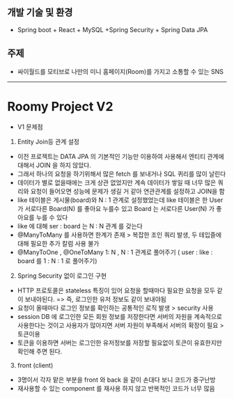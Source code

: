 ## 개발 기술 및 환경
* Spring boot + React + MySQL +Spring Security + Spring Data JPA

## 주제
- 싸이월드를 모티브로 나만의 미니 홈페이지(Room)를 가지고 소통할 수 있는 SNS 
--- 

# Roomy Project V2
- V1 문제점
1. Entity Join등 관계 설정
- 이전 프로젝트는 DATA JPA 의 기본적인 기능만 이용하여 사용해서 엔티티 관계에 대해서 JOIN 을 하지 않았다.
- 그래서 하나의 요청을 하기위해서 많은 fetch 를 보내거나 SQL 퀴리를 많이 날린다
- 데이터가 별로 없을때에는 크게 상관 없었지만 계속 데이터가 쌓일 때 너무 많은 쿼리와 요청이 들어오면 성능에 문제가 생길 거 같아 연관관계를 설정하고 JOIN을 함
- like 테이블은 게시물(board)와  N : 1 관계로 설정했었는데 like 테이블은 한 User 가 서로다른 Board(N) 를 좋아요 누를수 있고 Board 는 서로다른 User(N) 가 좋아요를 누를 수 있다
- like 에 대해 ser : board 는  N  : N 관계 를 갖는다 
- @ManyToMany 를 사용하면 한계가 존재 > 복잡한 조인 쿼리 발생, 두 테입즐에대해 필요한 추가 칼럼 사용 불가
- @ManyToOne , @OneToMany 1: N , N : 1 관계로 풀어주기 ( user : like : board  를  1 : N : 1 로 풀어주기)

2. Spring Security 없이 로그인 구현 
- HTTP 프로토콜은 stateless 특징이 있어 요청을 할때마다 필요한 요청을 모두 같이 보내야된다. => 즉, 로그인한 유저 정보도 같이 보내야됨
- 요청이 올때마다 로그인 정보를 확인하는 공통적인 로직 발생 > security 사용
- session DB 에 로그인한 모든 회원 정보를 저장한다면 서버의 자원을 계속적으로 사용한다는 것이고 사용자가 많아지면 서버 자원이 부족해서 서버의 확장이 필요 > 토큰이용
- 토큰을 이용하면 서버는 로그인한 유저정보를 저장할 필요없이 토큰이 유효한지만 확인해 주면 된다. 

3. front (client)
- 3명이서 각자 맡은 부분을 front 와 back 을 같이 손대다 보니 코드가 중구난방
- 재사용할 수 있는 component 를 재사용 하지 않고 반복적인 코드가 너무 많음


